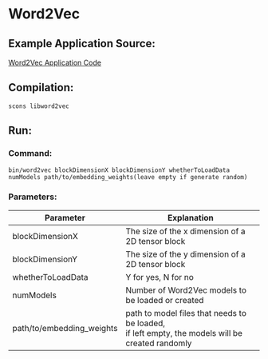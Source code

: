 # Word2Vec

## Example Application Source:

[Word2Vec Application Code](https://github.com/asu-cactus/netsdb/blob/master/src/word2vec/source/Word2Vec.cc)

## Compilation:

```
scons libword2vec
```

## Run:

### Command:

```
bin/word2vec blockDimensionX blockDimensionY whetherToLoadData numModels path/to/embedding_weights(leave empty if generate random)
```

### Parameters:

| Parameter         | Explanation                                               |
| ------------------|-----------------------------------------------------------|
| blockDimensionX   | The size of the x dimension of a 2D tensor block          |
| blockDimensionY   | The size of the y dimension of a 2D tensor block          |
| whetherToLoadData | Y for yes, N for no                                       |
| numModels         | Number of Word2Vec models to be loaded or created         |
| path/to/embedding\_weights| path to model files that needs to be loaded, <br /> if left empty, the models will be created randomly                                 |
